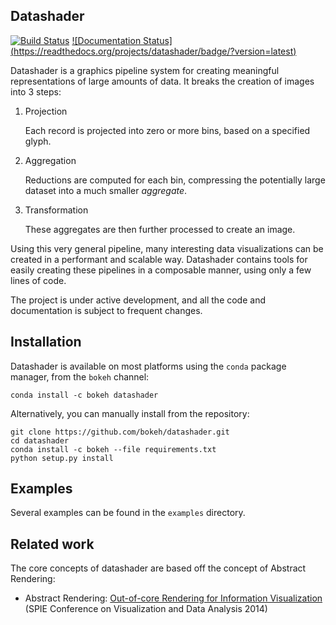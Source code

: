 Datashader
----------

[![Build Status](https://travis-ci.org/bokeh/datashader.svg)](https://travis-ci.org/bokeh/datashader) [![Documentation Status]
(https://readthedocs.org/projects/datashader/badge/?version=latest)](http://datashader.readthedocs.org/en/latest/?badge=latest)


Datashader is a graphics pipeline system for creating meaningful
representations of large amounts of data. It breaks the creation of images into
3 steps:

1. Projection

   Each record is projected into zero or more bins, based on a specified glyph.

2. Aggregation

   Reductions are computed for each bin, compressing the potentially large
   dataset into a much smaller *aggregate*.

3. Transformation

   These aggregates are then further processed to create an image.

Using this very general pipeline, many interesting data visualizations can be
created in a performant and scalable way. Datashader contains tools for easily
creating these pipelines in a composable manner, using only a few lines of code.

The project is under active development, and all the code and documentation is
subject to frequent changes.

## Installation

Datashader is available on most platforms using the `conda` package manager,
from the `bokeh` channel:

```
conda install -c bokeh datashader
```

Alternatively, you can manually install from the repository:

```
git clone https://github.com/bokeh/datashader.git
cd datashader
conda install -c bokeh --file requirements.txt
python setup.py install
```

## Examples

Several examples can be found in the `examples` directory.

## Related work

The core concepts of datashader are based off the concept of Abstract
Rendering:

- Abstract Rendering: [Out-of-core Rendering for Information
  Visualization](http://www.crest.iu.edu/publications/prints/2014/Cottam2014OutOfCore.pdf)
  (SPIE Conference on Visualization and Data Analysis 2014)
